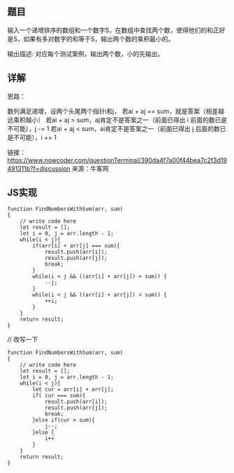 ## 题目

输入一个递增排序的数组和一个数字S，在数组中查找两个数，使得他们的和正好是S，如果有多对数字的和等于S，输出两个数的乘积最小的。

输出描述:
对应每个测试案例，输出两个数，小的先输出。

## 详解

思路：

数列满足递增，设两个头尾两个指针i和j，
若ai + aj == sum，就是答案（相差越远乘积越小）
若ai + aj > sum，aj肯定不是答案之一（前面已得出 i 前面的数已是不可能），j -= 1
若ai + aj < sum，ai肯定不是答案之一（前面已得出 j 后面的数已是不可能），i += 1

链接：https://www.nowcoder.com/questionTerminal/390da4f7a00f44bea7c2f3d19491311b?f=discussion
来源：牛客网

## JS实现

```
function FindNumbersWithSum(arr, sum)
{
    // write code here
    let result = [];
    let i = 0, j = arr.length - 1;
    while(i < j){
    	if(arr[i] + arr[j] === sum){
    		result.push(arr[i]);
    		result.push(arr[j]);
    		break;
    	}
    	while(i < j && ((arr[i] + arr[j]) > sum)) {
    		--j;
    	}
    	while(i < j && ((arr[i] + arr[j]) < sum)) {
    		++i;
    	}
    }
    return result;
}
```

// 改写一下
```
function FindNumbersWithSum(arr, sum)
{
    // write code here
    let result = [];
    let i = 0, j = arr.length - 1;
    while(i < j){
    	let cur = arr[i] + arr[j];
    	if( cur === sum){
    		result.push(arr[i]);
    		result.push(arr[j]);
    		break;
    	}else if(cur > sum){
    		j--;
    	}else {
    		i++
    	}
    }
    return result;
}
```
